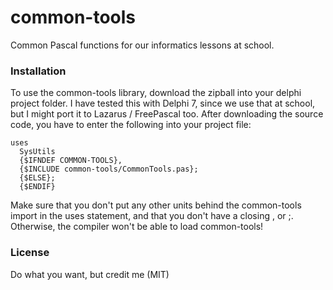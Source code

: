 # common-tools
Common Pascal functions for our informatics lessons at school.

### Installation
To use the common-tools library, download the zipball into your delphi project folder. I have tested this with Delphi 7, since we use that at school, but I might port it to Lazarus / FreePascal too.
After downloading the source code, you have to enter the following into your project file:
```
uses
  SysUtils
  {$IFNDEF COMMON-TOOLS},
  {$INCLUDE common-tools/CommonTools.pas};
  {$ELSE};
  {$ENDIF}
```
Make sure that you don't put any other units behind the common-tools import in the uses statement, and that you don't have a closing , or ;. Otherwise, the compiler won't be able to load common-tools!

### License
Do what you want, but credit me (MIT)
